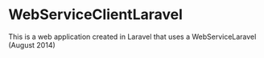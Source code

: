 # WebServiceClientLaravel
This is a web application created in Laravel that uses a WebServiceLaravel (August 2014)
